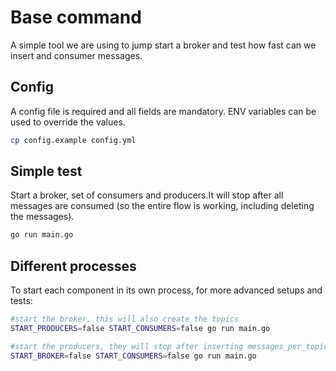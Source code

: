 # Base command

A simple tool we are using to jump start a broker and test how fast can we insert and consumer messages.

## Config

A config file is required and all fields are mandatory. 
ENV variables can be used to override the values.

```bash
cp config.example config.yml
```

## Simple test
Start a broker, set of consumers and producers.It will stop after all messages are consumed (so the entire flow is working, including deleting the messages).

```bash
go run main.go
```

## Different processes

To start each component in its own process, for more advanced setups and tests:

```bash
#start the broker, this will also create the topics
START_PRODUCERS=false START_CONSUMERS=false go run main.go

#start the producers, they will stop after inserting messages_per_topic count of message, for all topics
START_BROKER=false START_CONSUMERS=false go run main.go

```